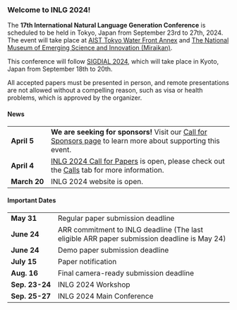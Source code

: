 ### Welcome to INLG 2024!

The **17th International Natural Language Generation Conference** is scheduled to be held in Tokyo, Japan from September 23rd to 27th, 2024.
The event will take place at [AIST Tokyo Water Front Annex](https://www.aist.go.jp/aist_e/guidemap/waterfront/watefront_map.html) and [The National Museum of Emerging Science and Innovation (Miraikan)](https://www.miraikan.jst.go.jp/en/).

This conference will follow [SIGDIAL 2024](https://2024.sigdial.org), which will take place in Kyoto, Japan from September 18th to 20th.

All accepted papers must be presented in person, and remote presentations are not allowed without a compelling reason, such as visa or health problems, which is approved by the organizer.

#### News

<table>
  <tbody>
    <tr>
      <td style="white-space: nowrap;"><b>April 5</b></td>
      <td><b>We are seeking for sponsors!</b> Visit our <a href="/calls.html#sponsors">Call for Sponsors page</a> to learn more about supporting this event.</td>
    </tr>
    <tr>
      <td style="white-space: nowrap;"><b>April 4</b></td>
      <td><a href="/calls.html#cfp">INLG 2024 Call for Papers</a> is open, please check out the <a href="/calls.html">Calls</a> tab for more information.</td>
    </tr>
    <tr>
      <td style="white-space: nowrap;"><b>March 20</b></td>
      <td>INLG 2024 website is open.</td>
    </tr>
  </tbody>
</table>

#### Important Dates

<table>
  <tbody>
    <tr>
      <td style="white-space: nowrap;"><b>May 31</b></td>
      <td>Regular paper submission deadline</td>
    </tr>
    <tr>
      <td style="white-space: nowrap;"><b>June 24</b></td>
      <td>ARR commitment to INLG deadline (The last eligible ARR paper submission deadline is May 24)</td>
    </tr>
    <tr>
      <td style="white-space: nowrap;"><b>June 24</b></td>
      <td>Demo paper submission deadline</td>
    </tr>
    <tr>
      <td style="white-space: nowrap;"><b>July 15</b></td>
      <td>Paper notification</td>
    </tr>
    <tr>
      <td style="white-space: nowrap;"><b>Aug. 16</b></td>
      <td>Final camera-ready submission deadline</td>
    </tr>
    <tr>
      <td style="white-space: nowrap;"><b>Sep. 23-24</b></td>
      <td>INLG 2024 Workshop</td>
    </tr>
    <tr>
      <td style="white-space: nowrap;"><b>Sep. 25-27</b></td>
      <td>INLG 2024 Main Conference</td>
    </tr>
  </tbody>
</table>

